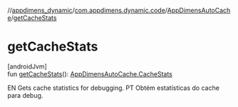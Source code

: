 //[appdimens_dynamic](../../../README.md)/[com.appdimens.dynamic.code](../README.md)/[AppDimensAutoCache](README.md)/[getCacheStats](get-cache-stats.md)

# getCacheStats

[androidJvm]\
fun [getCacheStats](get-cache-stats.md)(): [AppDimensAutoCache.CacheStats](-cache-stats/README.md)

EN Gets cache statistics for debugging. PT Obtém estatísticas do cache para debug.